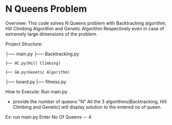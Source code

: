 # N Queens Problem
Overview: This code solves N Queens problem with Backtracking algorithm, Hill Climbing Algorithm and Genetic Algorithm 
Respectively even in case of extremely large dimensions of the problem.

Project Structure:

├── main.py
    ├── Backtracking.py
    
    ├── HC.py(Hill Climbing)
    
    ├── GA.py(Genetic Algorithm)
├── board.py
|── fitness.py
  

How to Execute:
Run main.py
- provide the number of queens "N"
All the 3 algorithms(Backtracking, Hill Climbing and Genetic) will display solution to the entered no of queen.

Ex:
run main.py
Enter No Of Queens -- 4



